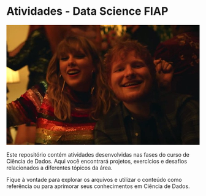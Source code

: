 # Atividades - Data Science FIAP

![FIAP](https://github.com/luiz-prado/analises_exploratorias/blob/5f124b7a227dd99332f35a942bfcc43c80032fd0/taylor_spotify/dados/ed_taylor.png)

Este repositório contém atividades desenvolvidas nas fases do curso de Ciência de Dados. Aqui você encontrará projetos, exercícios e desafios relacionados a diferentes tópicos da área.

Fique à vontade para explorar os arquivos e utilizar o conteúdo como referência ou para aprimorar seus conhecimentos em Ciência de Dados.

